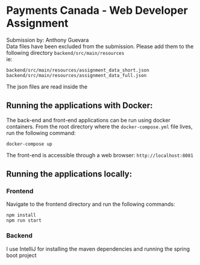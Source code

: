 # Payments Canada - Web Developer Assignment
Submission by: Anthony Guevara\
Data files have been excluded from the submission. Please add them  to the following directory `backend/src/main/resources`\
ie:
```
backend/src/main/resources/assignment_data_short.json
backend/src/main/resources/assignment_data_full.json
```
The json files are read inside the 
## Running the applications with Docker:
The back-end and front-end applications can be run using docker containers. From the root directory where the `docker-compose.yml` file lives, run the following command:
```
docker-compose up
```
The front-end is accessible through a web browser: `http://localhost:8081`

## Running the applications locally:
### Frontend
Navigate to the frontend directory and run the following commands:
```
npm install
npm run start
```
### Backend
I use IntelliJ for installing the maven dependencies and running the spring boot project

